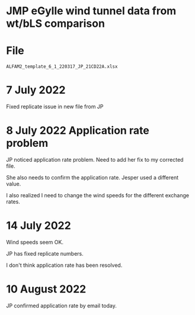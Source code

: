# JMP eGylle wind tunnel data from wt/bLS comparison

# File
`ALFAM2_template_6_1_220317_JP_21CD22A.xlsx`

# 7 July 2022
Fixed replicate issue in new file from JP 

# 8 July 2022 Application rate problem
JP noticed application rate problem.
Need to add her fix to my corrected file.

She also needs to confirm the application rate.
Jesper used a different value.

I also realized I need to change the wind speeds for the different exchange rates.

# 14 July 2022
Wind speeds seem OK.

JP has fixed replicate numbers.

I don't think application rate has been resolved.

# 10 August 2022
JP confirmed application rate by email today.

